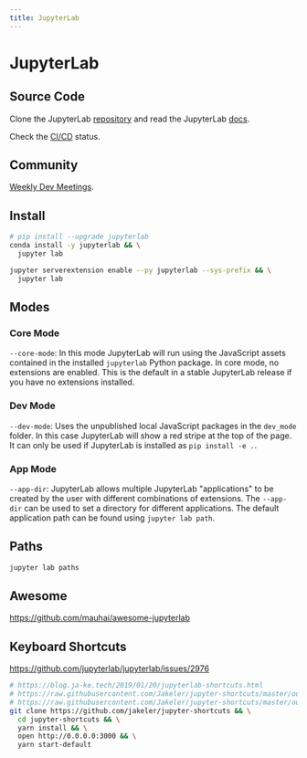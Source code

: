 ```yaml
---
title: JupyterLab
---
```


# JupyterLab

## Source Code

Clone the JupyterLab [repository](https://github.com/jupyterlab/jupyterlab) and read the JupyterLab [docs](https://jupyterlab.readthedocs.io).

Check the [CI/CD](https://dev.azure.com/jupyterlab/jupyterlab) status.

## Community

[Weekly Dev Meetings](https://jupyter.readthedocs.io/en/latest/community/content-community.html#weekly-dev-meeting).

## Install

```bash
# pip install --upgrade jupyterlab
conda install -y jupyterlab && \
  jupyter lab
```

```bash
jupyter serverextension enable --py jupyterlab --sys-prefix && \
  jupyter lab
```

## Modes

### Core Mode

`--core-mode`: In this mode JupyterLab will run using the JavaScript assets contained in the installed `jupyterlab` Python package. In core mode, no extensions are enabled. This is the default in a stable JupyterLab release if you have no extensions installed.

### Dev Mode

`--dev-mode`: Uses the unpublished local JavaScript packages in the `dev_mode` folder.  In this case JupyterLab will show a red stripe at the top of the page.  It can only be used if JupyterLab is installed as `pip install -e .`.

### App Mode 

`--app-dir`: JupyterLab allows multiple JupyterLab "applications" to be created by the user with different combinations of extensions. The `--app-dir` can be used to set a directory for different applications. The default application path can be found using `jupyter lab path`.

## Paths

```bash
jupyter lab paths
```

## Awesome

https://github.com/mauhai/awesome-jupyterlab

## Keyboard Shortcuts

https://github.com/jupyterlab/jupyterlab/issues/2976

```bash
# https://blog.ja-ke.tech/2019/01/20/jupyterlab-shortcuts.html
# https://raw.githubusercontent.com/Jakeler/jupyter-shortcuts/master/outputs/Shortcuts.png
# https://raw.githubusercontent.com/Jakeler/jupyter-shortcuts/master/outputs/Shortcuts.pdf
git clone https://github.com/jakeler/jupyter-shortcuts && \
  cd jupyter-shortcuts && \
  yarn install && \
  open http://0.0.0.0:3000 && \
  yarn start-default
```
